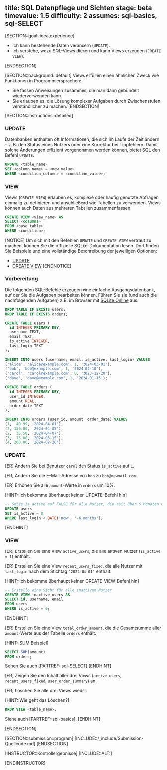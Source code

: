 title: SQL Datenpflege und Sichten
stage: beta
timevalue: 1.5
difficulty: 2
assumes: sql-basics, sql-SELECT
---

[SECTION::goal::idea,experience]

- Ich kann bestehende Daten verändern (`UPDATE`).
- Ich verstehe, wozu SQL-Views dienen und kann Views erzeugen (`CREATE VIEW`).

[ENDSECTION]

[SECTION::background::default]
Views erfüllen einen ähnlichen Zweck wie Funktionen in Programmiersprachen:

- Sie fassen Anweisungen zusammen, die man dann gebündelt wiederverwenden kann.
- Sie erlauben es, die Lösung komplexer Aufgaben durch Zwischenstufen verständlicher zu machen.
[ENDSECTION]

[SECTION::instructions::detailed]

### UPDATE

Datenbanken enthalten oft Informationen, die sich im Laufe der Zeit ändern – z. B. den Status eines Nutzers oder eine Korrektur bei Tippfehlern. Damit solche Änderungen effizient vorgenommen werden können, bietet SQL den Befehl `UPDATE`.
```sql
UPDATE <table_name>
SET <column_name> = <new_value>
WHERE <condition_column> = <condition_value>;
```

### VIEW

Views (`CREATE VIEW`) erlauben es, komplexe oder häufig genutzte Abfragen einmalig zu definieren und anschließend wie Tabellen zu verwenden. 
Views können auch Daten aus mehreren Tabellen zusammenfassen.
```sql
CREATE VIEW <view_name> AS
SELECT <columns>
FROM <base_table>
WHERE <condition>;
```

[NOTICE]
Um sich mit den Befehlen `UPDATE` und `CREATE VIEW` vertraut zu machen, können Sie die offizielle SQLite-Dokumentation lesen. 
Dort finden Sie Beispiele und eine vollständige Beschreibung der jeweiligen Optionen:

- [UPDATE](https://sqlite.org/lang_update.html)
- [CREATE VIEW](https://sqlite.org/lang_createview.html)
[ENDNOTICE]


### Vorbereitung

Die folgenden SQL-Befehle erzeugen eine einfache Ausgangsdatenbank, auf der Sie die Aufgaben bearbeiten können.
Führen Sie sie (und auch die nachfolgenden Aufgaben) z.B. im Browser mit 
[SQLite Online](https://sqliteonline.com/) 
aus.
<!-- TODO_3 Python 3.12: also mention using sqlite3 command line client instead of SQLite Online -->


```sql
DROP TABLE IF EXISTS users;
DROP TABLE IF EXISTS orders;

CREATE TABLE users (
  id INTEGER PRIMARY KEY,
  username TEXT,
  email TEXT,
  is_active INTEGER,
  last_login TEXT
);

INSERT INTO users (username, email, is_active, last_login) VALUES
('alice', 'alice@example.com', 1, '2024-03-01'),
('bob', 'bob@example.com', 1, '2024-04-10'),
('carol', 'carol@example.com', 0, '2023-12-20'),
('dave', 'dave@example.com', 1, '2024-01-15');

CREATE TABLE orders (
  id INTEGER PRIMARY KEY,
  user_id INTEGER,
  amount REAL,
  order_date TEXT
);

INSERT INTO orders (user_id, amount, order_date) VALUES
(1,  49.99, '2024-04-01'),
(2, 150.00, '2024-04-05'),
(2,  35.50, '2024-04-07'),
(3,  75.00, '2024-03-15'),
(4, 200.00, '2024-02-20');
```

### UPDATE

[ER] Ändern Sie bei Benutzer `carol` den Status `is_active` auf `1`.

[ER] Ändern Sie die E-Mail-Adresse von `bob` zu `bob@newmail.com`.

[ER] Erhöhen Sie alle `amount`-Werte in `orders` um 10%.

[HINT::Ich bekomme überhaupt keinen UPDATE-Befehl hin]
```sql
-- Setze is_active auf FALSE für alle Nutzer, die seit über 6 Monaten nicht eingeloggt waren
UPDATE users
SET is_active = 0
WHERE last_login < DATE('now', '-6 months');
```
[ENDHINT]

### VIEW
[ER] Erstellen Sie eine View `active_users`, die alle aktiven Nutzer (`is_active = 1`) enthält.

[ER] Erstellen Sie eine View `recent_users_fixed`, 
die alle Nutzer mit `last_login` nach dem Stichtag `'2024-04-01'` enthält.

[HINT::Ich bekomme überhaupt keinen CREATE-VIEW-Befehl hin]
```sql
-- Erstelle eine Sicht für alle inaktiven Nutzer
CREATE VIEW inactive_users AS
SELECT id, username, email
FROM users
WHERE is_active = 0;
```
[ENDHINT]

[ER] Erstellen Sie eine View `total_order_amount`, 
die die Gesamtsumme aller `amount`-Werte aus der Tabelle `orders` enthält.

[HINT::SUM Beispiel]
```sql
SELECT SUM(amount)
FROM orders;
```
Sehen Sie auch [PARTREF::sql-SELECT]
[ENDHINT]

[ER] Zeigen Sie den Inhalt aller drei Views (`active_users`, `recent_users_fixed`, `user_order_summary`) an.

[ER] Löschen Sie alle drei Views wieder.

[HINT::Wie geht das Löschen?]
```sql
DROP VIEW <table_name>;
```
Siehe auch [PARTREF::sql-basics].
[ENDHINT]

[ENDSECTION]

[SECTION::submission::program]
[INCLUDE::/_include/Submission-Quellcode.md]
[ENDSECTION]


[INSTRUCTOR::Kontrollergebnisse]
[INCLUDE::ALT:]

[ENDINSTRUCTOR]
